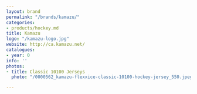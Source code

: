 ```yaml
---
layout: brand
permalink: "/brands/kamazu/"
categories:
- products/hockey.md
title: Kamazu
logo: "/kamazu-logo.jpg"
website: http://ca.kamazu.net/
catalogues:
- year: 0
info: ''
photos:
- title: Classic 10100 Jerseys
  photo: "/0000562_kamazu-flexxice-classic-10100-hockey-jersey_550.jpeg"

---
```

